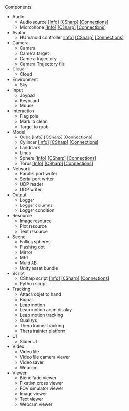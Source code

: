 
Components:
* Audio
   * Audio source [[Info]](components/AudioSource_info.md) [[CSharp]](components/AudioSource_csharp.md) [[Connections]](components/AudioSource_connections.md) 
   * Microphone [[Info]](components/Microphone_info.md) [[CSharp]](components/Microphone_csharp.md) [[Connections]](components/Microphone_connections.md) 
* Avatar
   * HUmanoid controller [[Info]](components/Humanoid_controller_info.md) [[CSharp]](components/Humanoid_controller_csharp.md) [[Connections]](components/Humanoid_controller_connections.md) 
* Camera
   * Camera
   * Camera target
   * Camera trajectory
   * Camera Trajectory file
* Cloud
   * Cloud   
* Environment
   * Sky
* Input
   * Joypad
   * Keyboard
   * Mouse
* Interaction
   * Flag pole
   * Mark to clean
   * Target to grab
* Model
   * Cube [[Info]](components/Cube_info.md) [[CSharp]](components/Cube_csharp.md) [[Connections]](components/Cube_connections.md) 
   * Cylinder [[Info]](components/Cylinder_info.md) [[CSharp]](components/Cylinder_csharp.md) [[Connections]](components/Cylinder_connections.md) 
   * Landmark
   * Lines
   * Sphere [[Info]](components/Sphere_info.md) [[CSharp]](components/Sphere_csharp.md) [[Connections]](components/Sphere_connections.md) 
   * Torus [[Info]](components/Torus_info.md) [[CSharp]](components/Torus_csharp.md) [[Connections]](components/Torus_connections.md) 
* Network
   * Parallel port writer
   * Serial port writer
   * UDP reader
   * UDP writer
* Output
   * Logger
   * Logger columns
   * Logger condition
* Resource
   * Image resource
   * Plot resource
   * Text resource
* Scene
   * Falling spheres
   * Flashing dot
   * Mirror
   * MRI
   * Multi AB
   * Unity asset bundle
* Script
   * CSharp script [[Info]](components/CSharp_script_info.md) [[CSharp]](components/CSharp_script_csharp.md) [[Connections]](components/Connections_script_connections.md) 
   * Python script
* Tracking
  * Attach objet to hand
  * Biopac
  * Leap motion
  * Leap motion arsm display
  * Leap motion tracking
  * Qualisys
  * Thera trainer tracking
  * Thera trainter platform
* UI
  * Slider UI
* Video
  * Video file
  * Video file camera viewer
  * Video saver
  * Webcam
* Viewer
  * Blend fade viewer
  * Fixation cross viewer
  * FOV simulator viewer
  * Image viewer
  * Text viewer
  * Webcam viewer
